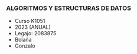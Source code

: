### ALGORITMOS Y ESTRUCTURAS DE DATOS
+ Curso K1051
+ 2023 (ANUAL)
+ Legajo: 2083875
+ Bolaña
+ Gonzalo
